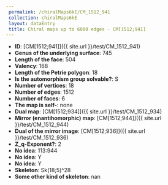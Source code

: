 ```yaml
--- 
 permalink: /chiralMaps6kE/CM_1512_941 
 collection: chiralMaps6kE
 layout: dataEntry
 title: Chiral maps up to 6000 edges - CM[1512;941]
---
```


- **ID**: [CM[1512;941]]({{ site.url }}/test/CM_1512_941)
- **Genus of the underlying surface**: 745
- **Length of the face**: 504
- **Valency**: 168
- **Length of the Petrie polygon**: 18
- **Is the automorphism group solvable?**: S
- **Number of vertices**: 18
- **Number of edges**: 1512
- **Number of faces**: 6
- **The map is self-**: none
- **Dual map**: [CM[1512;934]]({{ site.url }}/test/CM_1512_934)
- **Mirror (enantihomorphic) map**: [CM[1512;944]]({{ site.url }}/test/CM_1512_944)
- **Dual of the mirror image**: [CM[1512;936]]({{ site.url }}/test/CM_1512_936)
- **Z_q-Exponent?**: 2
- **No idea**:  113:944
- **No idea**: Y
- **No idea**: Y
- **Skeleton**: Sk(18;5)^28
- **Some other kind of skeleton**: nan
